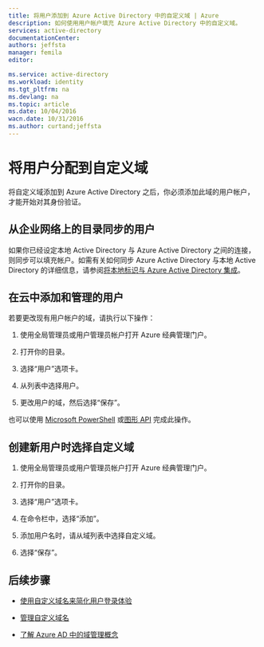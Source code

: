 ```yaml
---
title: 将用户添加到 Azure Active Directory 中的自定义域 | Azure
description: 如何使用用户帐户填充 Azure Active Directory 中的自定义域。
services: active-directory
documentationCenter: 
authors: jeffsta
manager: femila
editor: 

ms.service: active-directory
ms.workload: identity
ms.tgt_pltfrm: na
ms.devlang: na
ms.topic: article
ms.date: 10/04/2016
wacn.date: 10/31/2016
ms.author: curtand;jeffsta
---
```


# 将用户分配到自定义域

将自定义域添加到 Azure Active Directory 之后，你必须添加此域的用户帐户，才能开始对其身份验证。

## 从企业网络上的目录同步的用户

如果你已经设定本地 Active Directory 与 Azure Active Directory 之间的连接，则同步可以填充帐户。如需有关如何同步 Azure Active Directory 与本地 Active Directory 的详细信息，请参阅[将本地标识与 Azure Active Directory 集成](./active-directory-aadconnect.md)。

## 在云中添加和管理的用户

若要更改现有用户帐户的域，请执行以下操作：

1.  使用全局管理员或用户管理员帐户打开 Azure 经典管理门户。

2.  打开你的目录。

3.  选择“用户”选项卡。

4.  从列表中选择用户。

5.  更改用户的域，然后选择“保存”。

也可以使用 [Microsoft PowerShell](https://msdn.microsoft.com/zh-cn/library/azure/e1ef403f-3347-4409-8f46-d72dafa116e0#BKMK_ManageDomains) 或[图形 API](https://msdn.microsoft.com/Library/Azure/Ad/Graph/api/domains-operations) 完成此操作。

## 创建新用户时选择自定义域

1.  使用全局管理员或用户管理员帐户打开 Azure 经典管理门户。

2.  打开你的目录。

3.  选择“用户”选项卡。

4.  在命令栏中，选择“添加”。

5.  添加用户名时，请从域列表中选择自定义域。

6.  选择“保存”。

## 后续步骤

-   [使用自定义域名来简化用户登录体验](./active-directory-add-domain.md)

-   [管理自定义域名](./active-directory-add-manage-domain-names.md)

-   [了解 Azure AD 中的域管理概念](./active-directory-add-domain-concepts.md)

<!---HONumber=Mooncake_1024_2016-->